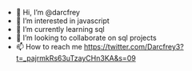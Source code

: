 - 👋 Hi, I’m @darcfrey
- 👀 I’m interested in javascript
- 🌱 I’m currently learning sql
- 💞️ I’m looking to collaborate on sql projects 
- 📫 How to reach me https://twitter.com/Darcfrey3?t=_pajrmkRs63uTzayCHn3KA&s=09

<!---
darcfrey/darcfrey is a ✨ special ✨ repository because its `README.md` (this file) appears on your GitHub profile.
You can click the Preview link to take a look at your changes.
--->
